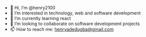 - 👋 Hi, I’m @henry2100
- 👀 I’m interested in technology, web and software development
- 🌱 I’m currently learning react
- 💞️ I’m looking to collaborate on software development projects
- 📫 How to reach me: henryadedugba@gmail.com

<!---
henry2100/henry2100 is a ✨ special ✨ repository because its `README.md` (this file) appears on your GitHub profile.
You can click the Preview link to take a look at your changes.
--->
